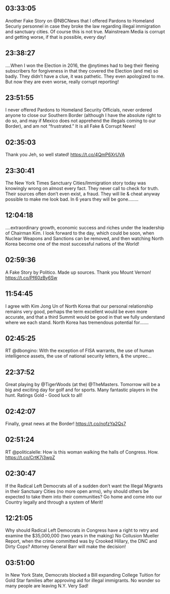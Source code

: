 ## 03:33:05
Another Fake Story on @NBCNews that I offered Pardons to Homeland Securiy personnel in case they broke the law regarding illegal immigration and sanctuary cities. Of course this is not true. Mainstream Media is corrupt and getting worse, if that is possible, every day!
## 23:38:27
....When I won the Election in 2016, the @nytimes had to beg their fleeing subscribers for forgiveness in that they covered the Election (and me) so badly. They didn’t have a clue, it was pathetic. They even apologized to me. But now they are even worse, really corrupt reporting!
## 23:51:55
I never offered Pardons to Homeland Security Officials, never ordered anyone to close our Southern Border (although I have the absolute right to do so, and may if Mexico does not apprehend the illegals coming to our Border), and am not “frustrated.” It is all Fake &amp; Corrupt News!
## 02:35:03
Thank you Jeh, so well stated! https://t.co/4QmP6XrUVA
## 23:30:41
The New York Times Sanctuary Cities/Immigration story today was knowingly wrong on almost every fact. They never call to check for truth. Their sources often don’t even exist, a fraud. They will lie &amp; cheat anyway possible to make me look bad. In 6 years they will be gone........
## 12:04:18
....extraordinary growth, economic success and riches under the leadership of Chairman Kim. I look forward to the day, which could be soon, when Nuclear Weapons and Sanctions can be removed, and then watching North Korea become one of the most successful nations of the World!
## 02:59:36
A Fake Story by Politico. Made up sources. Thank you Mount Vernon! https://t.co/Pf60zBy6Sw
## 11:54:45
I agree with Kim Jong Un of North Korea that our personal relationship remains very good, perhaps the term excellent would be even more accurate, and that a third Summit would be good in that we fully understand where we each stand. North Korea has tremendous potential for.......
## 02:45:25
RT @dbongino: With the exception of FISA warrants, the use of human intelligence assets, the use of national security letters, &amp; the unprec…
## 22:37:52
Great playing by @TigerWoods (at the) @TheMasters. Tomorrow will be a big and exciting day for golf and for sports. Many fantastic players in the hunt. Ratings Gold - Good luck to all!
## 02:42:07
Finally, great news at the Border! https://t.co/nofzYa2Qs7
## 02:51:24
RT @politicalelle: How is this woman walking the halls of Congress. How. https://t.co/CrtK7j3wpZ
## 02:30:47
If the Radical Left Democrats all of a sudden don’t want the Illegal Migrants in their Sanctuary Cities (no more open arms), why should others be expected to take them into their communities? Go home and come into our Country legally and through a system of Merit!
## 12:21:05
Why should Radical Left Democrats in Congress have a right to retry and examine the $35,000,000 (two years in the making) No Collusion Mueller Report, when the crime committed was by Crooked Hillary, the DNC and Dirty Cops? Attorney General Barr will make the decision!
## 03:51:00
In New York State, Democrats blocked a Bill expanding College Tuition for Gold Star families after approving aid for illegal immigrants. No wonder so many people are leaving N.Y. Very Sad!
